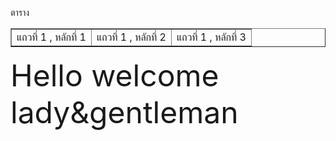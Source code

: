 <html>
<body>
    <p> ตาราง </p>
    <table border ="1"width="100%
           bgcolor="#80c22c">
      <tr>
          <td>แถวที่ 1 , หลักที่ 1</td>
          <td>แถวที่ 1 , หลักที่ 2</td>
          <td>แถวที่ 1 , หลักที่ 3</td>
      </tr>
     </table>
</body>
</html>
<body background="https://sv1.picz.in.th/images/2019/02/08/T5Y8Y0.jpg"> 
<font size="7"> Hello welcome lady&gentleman </font> <br>
